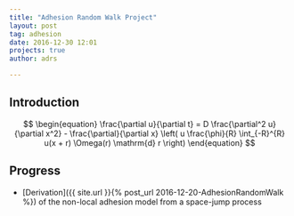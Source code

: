 ```yaml
---
title: "Adhesion Random Walk Project"
layout: post
tag: adhesion
date: 2016-12-30 12:01
projects: true
author: adrs

---
```


## Introduction

$$
\begin{equation}
    \frac{\partial u}{\partial t} = D \frac{\partial^2 u}{\partial x^2}
        - \frac{\partial}{\partial x} \left( u \frac{\phi}{R} 
        \int_{-R}^{R} u(x + r) \Omega(r) \mathrm{d} r \right)
\end{equation}
$$

## Progress

* [Derivation]({{ site.url }}{% post_url 2016-12-20-AdhesionRandomWalk %}) of the non-local adhesion model from a space-jump process
